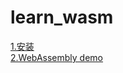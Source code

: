# learn_wasm
[1.安装](./docs/installation.md ':include :type=code')  
[2.WebAssembly demo](./wasm_demo/README.md ':include :type=code')